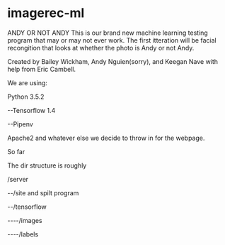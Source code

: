 # imagerec-ml
ANDY OR NOT ANDY
This is our brand new machine learning testing program that may or may not ever work. The first itteration will be facial recongition
that looks at whether the photo is Andy or not Andy. 

Created by Bailey Wickham, Andy Nguien(sorry), and Keegan Nave with help from Eric Cambell.


We are using:

Python 3.5.2

--Tensorflow 1.4

--Pipenv

Apache2 and whatever else we decide to throw in for the webpage.

So far

The dir structure is roughly

/server

--/site and spilt program

--/tensorflow

----/images

----/labels

